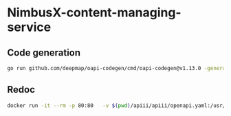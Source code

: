 # NimbusX-content-managing-service

## Code generation

````bash
go run github.com/deepmap/oapi-codegen/cmd/oapi-codegen@v1.13.0 -generate gin -package api -o api.go api.yaml
````

## Redoc

````bash
docker run -it --rm -p 80:80   -v $(pwd)/apiii/apiii/openapi.yaml:/usr/share/nginx/html/swagger.yaml   -e SPEC_URL=swagger.yaml redocly/redoc
````
